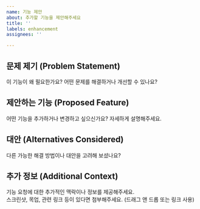 ```yaml
---
name: 기능 제안
about: 추가할 기능을 제안해주세요
title: ''
labels: enhancement
assignees: ''

---
```


## 문제 제기 (Problem Statement)  
  
이 기능이 왜 필요한가요? 어떤 문제를 해결하거나 개선할 수 있나요?  
  
## 제안하는 기능 (Proposed Feature)  
  
어떤 기능을 추가하거나 변경하고 싶으신가요? 자세하게 설명해주세요.  
  
## 대안 (Alternatives Considered)  
  
다른 가능한 해결 방법이나 대안을 고려해 보셨나요?  
  
## 추가 정보 (Additional Context)  
  
기능 요청에 대한 추가적인 맥락이나 정보를 제공해주세요.  
스크린샷, 목업, 관련 링크 등이 있다면 첨부해주세요. (드래그 앤 드롭 또는 링크 사용)
